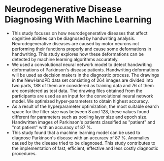 # Neurodegenerative Disease Diagnosing With Machine Learning

- This study focuses on how neurodegenerative diseases that affect cognitive abilities can be diagnosed by handwriting analysis. Neurodegenerative diseases are caused by motor neurons not performing their functions properly and cause some deformations in handwriting. This study explores how these deformations can be detected by machine learning algorithms accurately. 
- We used  a convolutional neural network model to detect handwriting deformations of Parkinson's disease patients. Handwriting deformations will be used as decision makers in the diagnostic process. The drawings in the NewHandPD data set consisting of 264 images are divided into two parts, 188 of them are considered as training data and 76 of them are considered as test data. The drawing files obtained from the participants are used as an input for the convolutional neural network model. We optimized hyper-parameters to obtain highest accuracy. 
- As a result of the hyperparameter optimization, the most suitable search space for the filter size was between 8 and 128, these values found different for parameters such as pooling layer size and epoch size. Handwritten images of Parkinson's patients classified as "patient" and "not patient" with an accuracy of 87 %. 
- This study found that a machine learning model can be used to diagnose Parkinson's disease with an accuracy of 87 %. Anomalies caused by the disease tried to be diagnosed. This study contributes to the implementation of fast, efficient, effective and less costly diagnostic procedures.
